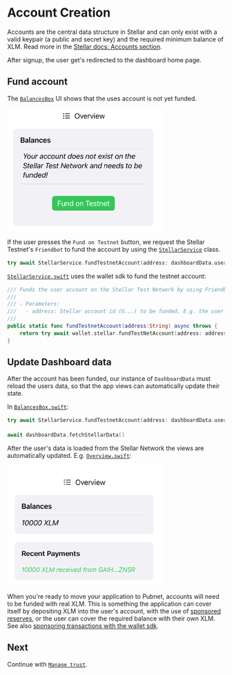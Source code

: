 # Account Creation

Accounts are the central data structure in Stellar and can only exist with a valid keypair (a public and secret key) and the required minimum balance of XLM.
Read more in the [Stellar docs: Accounts section](https://developers.stellar.org/docs/learn/fundamentals/stellar-data-structures/accounts).

After signup, the user get's redirected to the dashboard home page.

## Fund account

The [`BalancesBox`](https://github.com/Soneso/SwiftBasicPay/blob/main/SwiftBasicPay/View/BalancesBox.swift) UI shows that the uses account is not yet funded.

![account not funded](./img/account_creation/account_not_funded.png)

If the user presses the `Fund on Testnet` button, we request the Stellar Testnet's `Friendbot` to fund the account by using the [`StellarService`](https://github.com/Soneso/SwiftBasicPay/blob/main/SwiftBasicPay/services/StellarService.swift) class.

```swift
try await StellarService.fundTestnetAccount(address: dashboardData.userAddress)
```

[`StellarService.swift`](https://github.com/Soneso/SwiftBasicPay/blob/main/SwiftBasicPay/services/StellarService.swift) uses the wallet sdk to fund the testnet account:

```swift
/// Funds the user account on the Stellar Test Network by using Friendbot.
///
/// - Parameters:
///   - address: Stellar account id (G...) to be funded. E.g. the user's stellar account id
///
public static func fundTestnetAccount(address:String) async throws {
    return try await wallet.stellar.fundTestNetAccount(address: address)
}
```

## Update Dashboard data

After the account has been funded, our instance of `DashboardData` must reload the users data, so that the app views can automatically update their state. 

In [`BalancesBox.swift`](https://github.com/Soneso/SwiftBasicPay/blob/main/SwiftBasicPay/View/BalancesBox.swift):

```swift
try await StellarService.fundTestnetAccount(address: dashboardData.userAddress)

await dashboardData.fetchStellarData()
```

After the user's data is loaded from the Stellar Network the views are automatically updated. E.g. [`Overview.swift`](https://github.com/Soneso/SwiftBasicPay/blob/main/SwiftBasicPay/View/Overview.swift):

![account funded](./img/account_creation/account_funded.png)

When you're ready to move your application to Pubnet, accounts will need to be funded with real XLM. This is something the application can cover itself by depositing XLM into the user's account, with the use of [sponsored reserves](https://developers.stellar.org/docs/learn/encyclopedia/transactions-specialized/sponsored-reserves), or the user can cover the required balance with their own XLM. See also [sponsoring transactions with the wallet sdk](https://developers.stellar.org/docs/building-apps/wallet/stellar#sponsoring-transactions).


## Next

Continue with [`Manage trust`](manage_trust.md).
